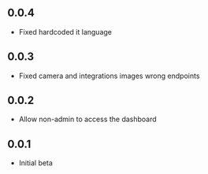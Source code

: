 ## 0.0.4

- Fixed hardcoded it language

## 0.0.3

- Fixed camera and integrations images wrong endpoints


## 0.0.2

- Allow non-admin to access the dashboard

## 0.0.1

- Initial beta
